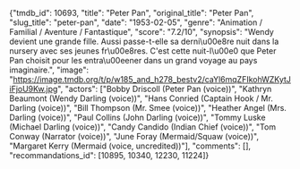 {"tmdb_id": 10693, "title": "Peter Pan", "original_title": "Peter Pan", "slug_title": "peter-pan", "date": "1953-02-05", "genre": "Animation / Familial / Aventure / Fantastique", "score": "7.2/10", "synopsis": "Wendy devient une grande fille. Aussi passe-t-elle sa derni\u00e8re nuit dans la nursery avec ses jeunes fr\u00e8res. C'est cette nuit-l\u00e0 que Peter Pan choisit pour les entra\u00eener dans un grand voyage au pays imaginaire.", "image": "https://image.tmdb.org/t/p/w185_and_h278_bestv2/caYl6mqZFIkohWZKytJiFjoU9Kw.jpg", "actors": ["Bobby Driscoll (Peter Pan (voice))", "Kathryn Beaumont (Wendy Darling (voice))", "Hans Conried (Captain Hook / Mr. Darling (voice))", "Bill Thompson (Mr. Smee (voice))", "Heather Angel (Mrs. Darling (voice))", "Paul Collins (John Darling (voice))", "Tommy Luske (Michael Darling (voice))", "Candy Candido (Indian Chief (voice))", "Tom Conway (Narrator (voice))", "June Foray (Mermaid/Squaw (voice))", "Margaret Kerry (Mermaid (voice, uncredited))"], "comments": [], "recommandations_id": [10895, 10340, 12230, 11224]}